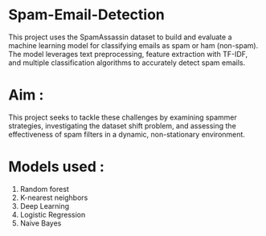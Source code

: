 # Spam-Email-Detection
This project uses the SpamAssassin dataset to build and evaluate a machine learning model for classifying emails as spam or ham (non-spam). The model leverages text preprocessing, feature extraction with TF-IDF, and multiple classification algorithms to accurately detect spam emails.

# Aim :
This project seeks to tackle these challenges by examining spammer strategies, investigating the dataset shift problem, and assessing the effectiveness of spam filters in a dynamic, non-stationary environment.

# Models used :
1. Random forest
2. K-nearest neighbors
3. Deep Learning
4. Logistic Regression
5. Naive Bayes
